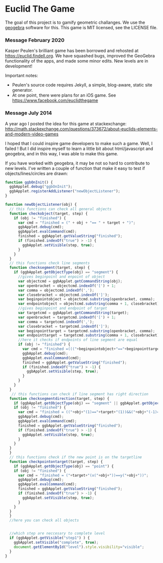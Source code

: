 Euclid The Game
===============

The goal of this project is to gamify geometric challanges. We use the [geogebra](http://www.geogebra.org) software for this. This game is MIT licensed, see the LICENSE file.

### Message February 2020
Kasper Peulen's brilliant game has been borrowed and rehosted at https://euclid.findell.org.  We have squashed bugs, improved the GeoGebra functionality of the apps, and made some minor edits.  New levels are in development!  

Important notes: 
* Peulen's source code requires Jekyll, a simple, blog-aware, static site generator.  
* At one point, there were plans for an iOS game.  See https://www.facebook.com/euclidthegame

### Message July 2014
A year ago I posted the idea for this game at stackexchange:
http://math.stackexchange.com/questions/373672/about-euclids-elements-and-modern-video-games

I hoped that I could inspire game developers to make such a game. Well, I failed ! But I did inspire myself to learn a little bit about html/javascript and geogebra, and in this way, I was able to make this game.

If you have worked with geogebra, it may be not so hard to contribute to new levels. I've written a couple of function that make it easy to test if objects/lines/circles are drawn:

```javascript
function ggbOnInit() {
  ggbApplet.debug("ggbOnInit");
  ggbApplet.registerAddListener("newObjectListener");
}

function newObjectListener(obj) {
  // this functions can check all general objects
  function checkobject(target, step) {
    if (obj != "finished") {
      var cmd = "finished = (" + obj + "== " + target + ")";
      ggbApplet.debug(cmd);
      ggbApplet.evalCommand(cmd);
      finished = ggbApplet.getValueString("finished");
      if (finished.indexOf("true") > -1) {
        ggbApplet.setVisible(step, true);
      }
    }
  }
  // this functions check line segments
  function checksegment(target, step) {
    if (ggbApplet.getObjectType(obj) == "segment") {
      //gives beginpoint and enpoint of object
      var objectcmd = ggbApplet.getCommandString(obj);
	  var openbracket = objectcmd.indexOf('[') + 1;
	  var comma = objectcmd.indexOf(',');
	  var closebracket = objectcmd.indexOf(']');
	  var beginpointobject = objectcmd.substring(openbracket, comma);
	  var endpointobject = objectcmd.substring(comma + 1, closebracket);
      //gives beginpoint and endpoint of target
      var targetcmd = ggbApplet.getCommandString(target); 
	  var openbracket = targetcmd.indexOf('[') + 1;
	  var comma = targetcmd.indexOf(',');
	  var closebracket = targetcmd.indexOf(']');
	  var beginpointtarget = targetcmd.substring(openbracket, comma);
	  var endpointtarget = targetcmd.substring(comma + 1, closebracket);
      //here it checks if endpoints of line segment are equal
      if (obj != "finished") {
        var cmd = "finished =((("+beginpointobject+"=="+beginpointtarget+")||("+beginpointobject+"=="+endpointtarget+"))&&(("+endpointobject+"=="+beginpointtarget+")||("+endpointobject+"=="+endpointtarget+")))";
        ggbApplet.debug(cmd);
        ggbApplet.evalCommand(cmd);
        finished = ggbApplet.getValueString("finished");
        if (finished.indexOf("true") > -1) {
          ggbApplet.setVisible(step, true);
        }
      }
    }
  }
   // this functions can check if line segment has right direction
  function checksegmentdirection(target, step) {
    if (ggbApplet.getObjectType(obj) == "segment" || ggbApplet.getObjectType(obj) == "line") {
    if (obj != "finished") {
      var cmd = "finished = (("+obj+"(1)=="+target+"(1))&&("+obj+"(-1)=="+target+"(-1)))";
      ggbApplet.debug(cmd);
      ggbApplet.evalCommand(cmd);
      finished = ggbApplet.getValueString("finished");
      if (finished.indexOf("true") > -1) {
        ggbApplet.setVisible(step, true);
      }
    }
  }
  }
  // this functions check if the new point is on the targetline
  function checkpointontarget(target, step) {
    if (ggbApplet.getObjectType(obj) == "point") {
    if (obj != "finished") {
      var cmd = "finished = ("+target+"(x("+obj+"))==y("+obj+"))";
      ggbApplet.debug(cmd);
      ggbApplet.evalCommand(cmd);
      finished = ggbApplet.getValueString("finished");
      if (finished.indexOf("true") > -1) {
        ggbApplet.setVisible(step, true);
      }
    }
  }
  }
  //here you can check all objects 


  //which step are neccesary to complete level
  if (ggbApplet.getVisible("step1") ) {
    ggbApplet.setVisible("complete", true);
	document.getElementById("level").style.visibility="visible";
  }
}
```

